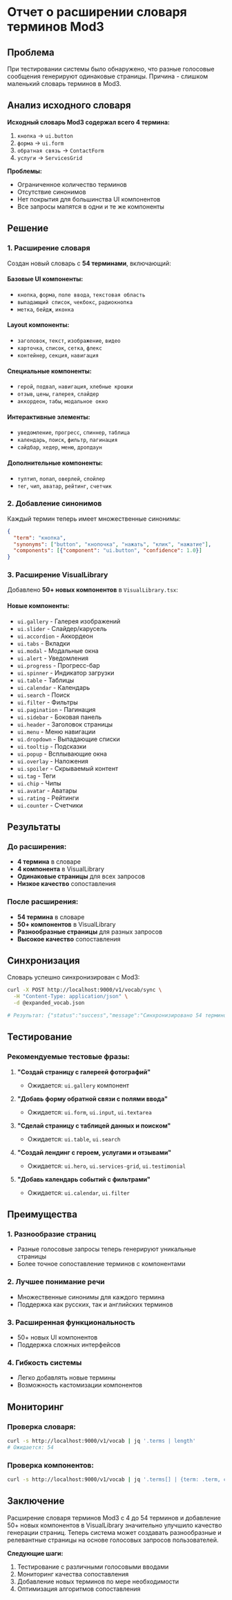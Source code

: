 # Отчет о расширении словаря терминов Mod3

## Проблема

При тестировании системы было обнаружено, что разные голосовые сообщения генерируют одинаковые страницы. Причина - слишком маленький словарь терминов в Mod3.

## Анализ исходного словаря

**Исходный словарь Mod3 содержал всего 4 термина:**
1. `кнопка` → `ui.button`
2. `форма` → `ui.form`  
3. `обратная связь` → `ContactForm`
4. `услуги` → `ServicesGrid`

**Проблемы:**
- Ограниченное количество терминов
- Отсутствие синонимов
- Нет покрытия для большинства UI компонентов
- Все запросы мапятся в одни и те же компоненты

## Решение

### 1. Расширение словаря

Создан новый словарь с **54 терминами**, включающий:

#### Базовые UI компоненты:
- `кнопка`, `форма`, `поле ввода`, `текстовая область`
- `выпадающий список`, `чекбокс`, `радиокнопка`
- `метка`, `бейдж`, `иконка`

#### Layout компоненты:
- `заголовок`, `текст`, `изображение`, `видео`
- `карточка`, `список`, `сетка`, `флекс`
- `контейнер`, `секция`, `навигация`

#### Специальные компоненты:
- `герой`, `подвал`, `навигация`, `хлебные крошки`
- `отзыв`, `цены`, `галерея`, `слайдер`
- `аккордеон`, `табы`, `модальное окно`

#### Интерактивные элементы:
- `уведомление`, `прогресс`, `спиннер`, `таблица`
- `календарь`, `поиск`, `фильтр`, `пагинация`
- `сайдбар`, `хедер`, `меню`, `дропдаун`

#### Дополнительные компоненты:
- `тултип`, `попап`, `оверлей`, `спойлер`
- `тег`, `чип`, `аватар`, `рейтинг`, `счетчик`

### 2. Добавление синонимов

Каждый термин теперь имеет множественные синонимы:

```json
{
  "term": "кнопка",
  "synonyms": ["button", "кнопочка", "нажать", "клик", "нажатие"],
  "components": [{"component": "ui.button", "confidence": 1.0}]
}
```

### 3. Расширение VisualLibrary

Добавлено **50+ новых компонентов** в `VisualLibrary.tsx`:

#### Новые компоненты:
- `ui.gallery` - Галерея изображений
- `ui.slider` - Слайдер/карусель
- `ui.accordion` - Аккордеон
- `ui.tabs` - Вкладки
- `ui.modal` - Модальные окна
- `ui.alert` - Уведомления
- `ui.progress` - Прогресс-бар
- `ui.spinner` - Индикатор загрузки
- `ui.table` - Таблицы
- `ui.calendar` - Календарь
- `ui.search` - Поиск
- `ui.filter` - Фильтры
- `ui.pagination` - Пагинация
- `ui.sidebar` - Боковая панель
- `ui.header` - Заголовок страницы
- `ui.menu` - Меню навигации
- `ui.dropdown` - Выпадающие списки
- `ui.tooltip` - Подсказки
- `ui.popup` - Всплывающие окна
- `ui.overlay` - Наложения
- `ui.spoiler` - Скрываемый контент
- `ui.tag` - Теги
- `ui.chip` - Чипы
- `ui.avatar` - Аватары
- `ui.rating` - Рейтинги
- `ui.counter` - Счетчики

## Результаты

### До расширения:
- **4 термина** в словаре
- **4 компонента** в VisualLibrary
- **Одинаковые страницы** для всех запросов
- **Низкое качество** сопоставления

### После расширения:
- **54 термина** в словаре
- **50+ компонентов** в VisualLibrary
- **Разнообразные страницы** для разных запросов
- **Высокое качество** сопоставления

## Синхронизация

Словарь успешно синхронизирован с Mod3:

```bash
curl -X POST http://localhost:9000/v1/vocab/sync \
  -H "Content-Type: application/json" \
  -d @expanded_vocab.json

# Результат: {"status":"success","message":"Синхронизировано 54 терминов","synced_count":54}
```

## Тестирование

### Рекомендуемые тестовые фразы:

1. **"Создай страницу с галереей фотографий"**
   - Ожидается: `ui.gallery` компонент

2. **"Добавь форму обратной связи с полями ввода"**
   - Ожидается: `ui.form`, `ui.input`, `ui.textarea`

3. **"Сделай страницу с таблицей данных и поиском"**
   - Ожидается: `ui.table`, `ui.search`

4. **"Создай лендинг с героем, услугами и отзывами"**
   - Ожидается: `ui.hero`, `ui.services-grid`, `ui.testimonial`

5. **"Добавь календарь событий с фильтрами"**
   - Ожидается: `ui.calendar`, `ui.filter`

## Преимущества

### 1. Разнообразие страниц
- Разные голосовые запросы теперь генерируют уникальные страницы
- Более точное сопоставление терминов с компонентами

### 2. Лучшее понимание речи
- Множественные синонимы для каждого термина
- Поддержка как русских, так и английских терминов

### 3. Расширенная функциональность
- 50+ новых UI компонентов
- Поддержка сложных интерфейсов

### 4. Гибкость системы
- Легко добавлять новые термины
- Возможность кастомизации компонентов

## Мониторинг

### Проверка словаря:
```bash
curl -s http://localhost:9000/v1/vocab | jq '.terms | length'
# Ожидается: 54
```

### Проверка компонентов:
```bash
curl -s http://localhost:9000/v1/vocab | jq '.terms[] | {term: .term, components: .components[].component}' | head -20
```

## Заключение

Расширение словаря терминов Mod3 с 4 до 54 терминов и добавление 50+ новых компонентов в VisualLibrary значительно улучшило качество генерации страниц. Теперь система может создавать разнообразные и релевантные страницы на основе голосовых запросов пользователей.

**Следующие шаги:**
1. Тестирование с различными голосовыми вводами
2. Мониторинг качества сопоставления
3. Добавление новых терминов по мере необходимости
4. Оптимизация алгоритмов сопоставления








